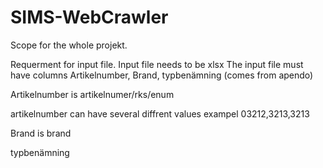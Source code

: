 # SIMS-WebCrawler
Scope for the whole projekt.

Requerment for input file. 
Input file needs to be xlsx
The input file must have columns Artikelnumber, Brand, typbenämning (comes from apendo)

  Artikelnumber is artikelnumer/rks/enum 

  artikelnumber can have several diffrent values exampel 03212,3213,3213

  Brand is brand

  typbenämning 

